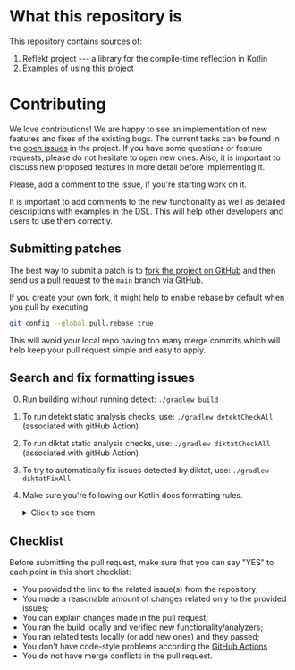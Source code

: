 # What this repository is

This repository contains sources of:
1. Reflekt project --- a library for the compile-time reflection in Kotlin
1. Examples of using this project

# Contributing

We love contributions!
We are happy to see an implementation of new features and fixes of the existing bugs.
The current tasks can be found in the [open issues](https://github.com/JetBrains-Research/reflekt/issues) in the project.
If you have some questions or feature requests, please do not hesitate to open new ones.
Also, it is important to discuss new proposed features in more detail before implementing it.

Please, add a comment to the issue, if you're starting work on it.

It is important to add comments to the new functionality as well as detailed descriptions with examples in the DSL.
This will help other developers and users to use them correctly.

## Submitting patches

The best way to submit a patch is to [fork the project on GitHub](https://help.github.com/articles/fork-a-repo/) 
and then send us a [pull request](https://help.github.com/articles/creating-a-pull-request/) 
to the `main` branch via [GitHub](https://github.com).

If you create your own fork, it might help to enable rebase by default
when you pull by executing
``` bash
git config --global pull.rebase true
```
This will avoid your local repo having too many merge commits
which will help keep your pull request simple and easy to apply.

## Search and fix formatting issues
0. Run building without running detekt: `./gradlew build`
1. To run detekt static analysis checks, use: `./gradlew detektCheckAll` (associated with gitHub Action)
2. To run diktat static analysis checks, use: `./gradlew diktatCheckAll` (associated with gitHub Action)
3. To try to automatically fix issues detected by diktat, use: `./gradlew diktatFixAll`
4. Make sure you're following our Kotlin docs formatting rules.
    <details>
        <summary>Click to see them</summary>
   
   1. Keep docs concise but complete
   2. Sum up the idea in a first sentence.
Avoid meaningless constructions as `This function allows users to get the foo`, just shortening to `Gets the foo`.
Choose the third-person form over the second-person (`Gets the foo` over `Get the foo`)
   4. Start sentences with a capital letter and end with a period
   </details>

## Checklist

Before submitting the pull request, make sure that you can say "YES" to each point in this short checklist:

- You provided the link to the related issue(s) from the repository;
- You made a reasonable amount of changes related only to the provided issues;
- You can explain changes made in the pull request;
- You ran the build locally and verified new functionality/analyzers;
- You ran related tests locally (or add new ones) and they passed;
- You don't have code-style problems according the [GitHub Actions](https://github.com/JetBrains-Research/reflekt/tree/master/.github/workflows)
- You do not have merge conflicts in the pull request.
